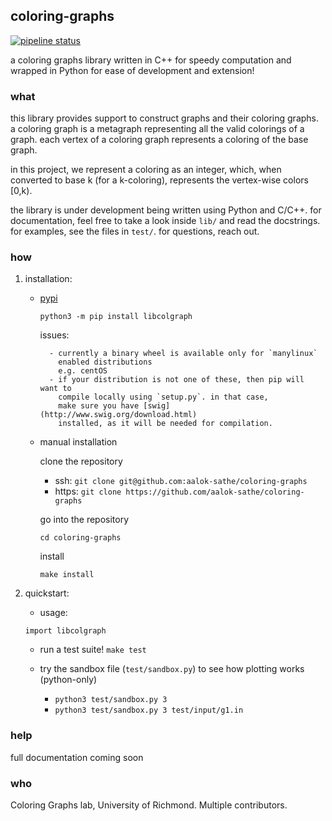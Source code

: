 ## coloring-graphs
[![pipeline status](https://aalok-sathe.gitlab.io/coloring-graphs/build.svg?v=2077811657390505398)](https://gitlab.com/aalok-sathe/coloring-graphs/)

a coloring graphs library written in C++ for speedy computation and wrapped in
Python for ease of development and extension!

### what
this library provides support to construct graphs and their coloring graphs.
a coloring graph is a metagraph representing all the valid colorings of a graph.
each vertex of a coloring graph represents a coloring of the base graph.

in this project, we represent a coloring as an integer, which, when converted to
base k (for a k-coloring), represents the vertex-wise colors [0,k).

the library is under development being written using Python and C/C++.
for documentation, feel free to take a look inside `lib/` and read the docstrings.
for examples, see the files in `test/`.
for questions, reach out.

### how
1. installation:

    - [pypi](https://pypi.org/project/libcolgraph/)

        `python3 -m pip install libcolgraph`

        issues:

            - currently a binary wheel is available only for `manylinux`
              enabled distributions
              e.g. centOS
            - if your distribution is not one of these, then pip will want to
              compile locally using `setup.py`. in that case,
              make sure you have [swig](http://www.swig.org/download.html)
              installed, as it will be needed for compilation.

    - manual installation

        clone the repository
        - ssh:
        `git clone git@github.com:aalok-sathe/coloring-graphs`
        - https:
        `git clone https://github.com/aalok-sathe/coloring-graphs`

        go into the repository

        `cd coloring-graphs`

        install

        `make install`


2. quickstart:

    - usage:

    `import libcolgraph`

    - run a test suite!
    `make test`

    - try the sandbox file (`test/sandbox.py`) to see how plotting works (python-only)
        - `python3 test/sandbox.py 3`
        - `python3 test/sandbox.py 3 test/input/g1.in`


### help

full documentation coming soon


### who

Coloring Graphs lab, University of Richmond. Multiple contributors.
